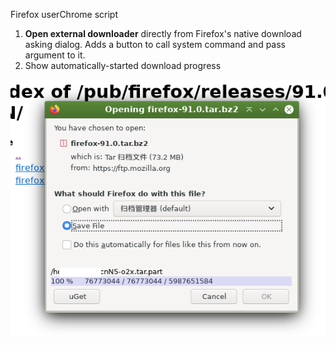 Firefox userChrome script

1. **Open external downloader** directly from Firefox's native download asking dialog. Adds a button to call system command and pass argument to it.
2. Show automatically-started download progress

![](Screenshot.png)

